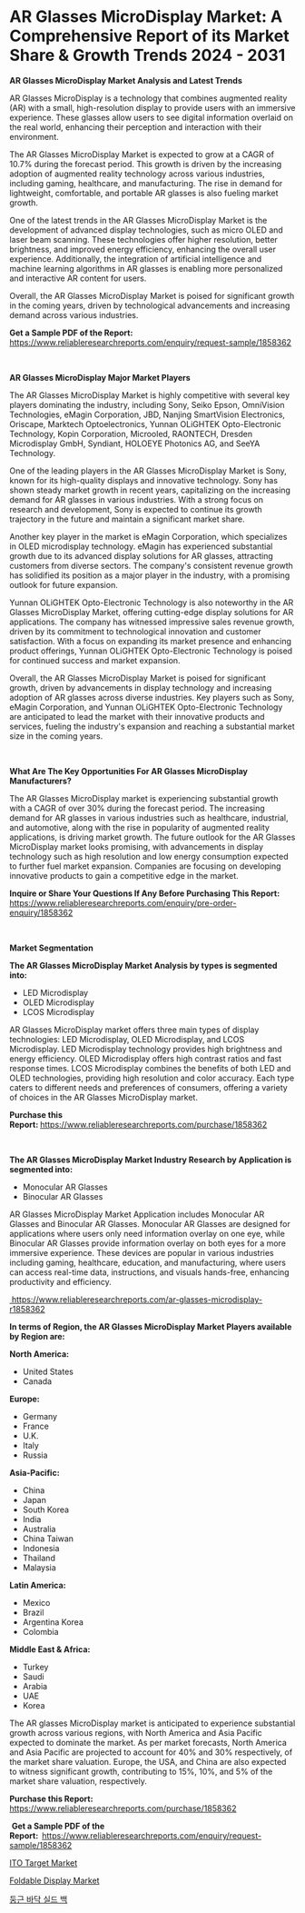 <p><h1>AR Glasses MicroDisplay Market: A Comprehensive Report of its Market Share & Growth Trends 2024 - 2031</h1></p><p><strong>AR Glasses MicroDisplay Market Analysis and Latest Trends</strong></p>
<p><p>AR Glasses MicroDisplay is a technology that combines augmented reality (AR) with a small, high-resolution display to provide users with an immersive experience. These glasses allow users to see digital information overlaid on the real world, enhancing their perception and interaction with their environment.</p><p>The AR Glasses MicroDisplay Market is expected to grow at a CAGR of 10.7% during the forecast period. This growth is driven by the increasing adoption of augmented reality technology across various industries, including gaming, healthcare, and manufacturing. The rise in demand for lightweight, comfortable, and portable AR glasses is also fueling market growth.</p><p>One of the latest trends in the AR Glasses MicroDisplay Market is the development of advanced display technologies, such as micro OLED and laser beam scanning. These technologies offer higher resolution, better brightness, and improved energy efficiency, enhancing the overall user experience. Additionally, the integration of artificial intelligence and machine learning algorithms in AR glasses is enabling more personalized and interactive AR content for users.</p><p>Overall, the AR Glasses MicroDisplay Market is poised for significant growth in the coming years, driven by technological advancements and increasing demand across various industries.</p></p>
<p><strong>Get a Sample PDF of the Report:&nbsp;</strong> <a href="https://www.reliableresearchreports.com/enquiry/request-sample/1858362">https://www.reliableresearchreports.com/enquiry/request-sample/1858362</a></p>
<p>&nbsp;</p>
<p><strong>AR Glasses MicroDisplay Major Market Players</strong></p>
<p><p>The AR Glasses MicroDisplay Market is highly competitive with several key players dominating the industry, including Sony, Seiko Epson, OmniVision Technologies, eMagin Corporation, JBD, Nanjing SmartVision Electronics, Oriscape, Marktech Optoelectronics, Yunnan OLiGHTEK Opto-Electronic Technology, Kopin Corporation, Microoled, RAONTECH, Dresden Microdisplay GmbH, Syndiant, HOLOEYE Photonics AG, and SeeYA Technology.</p><p>One of the leading players in the AR Glasses MicroDisplay Market is Sony, known for its high-quality displays and innovative technology. Sony has shown steady market growth in recent years, capitalizing on the increasing demand for AR glasses in various industries. With a strong focus on research and development, Sony is expected to continue its growth trajectory in the future and maintain a significant market share.</p><p>Another key player in the market is eMagin Corporation, which specializes in OLED microdisplay technology. eMagin has experienced substantial growth due to its advanced display solutions for AR glasses, attracting customers from diverse sectors. The company's consistent revenue growth has solidified its position as a major player in the industry, with a promising outlook for future expansion.</p><p>Yunnan OLiGHTEK Opto-Electronic Technology is also noteworthy in the AR Glasses MicroDisplay Market, offering cutting-edge display solutions for AR applications. The company has witnessed impressive sales revenue growth, driven by its commitment to technological innovation and customer satisfaction. With a focus on expanding its market presence and enhancing product offerings, Yunnan OLiGHTEK Opto-Electronic Technology is poised for continued success and market expansion.</p><p>Overall, the AR Glasses MicroDisplay Market is poised for significant growth, driven by advancements in display technology and increasing adoption of AR glasses across diverse industries. Key players such as Sony, eMagin Corporation, and Yunnan OLiGHTEK Opto-Electronic Technology are anticipated to lead the market with their innovative products and services, fueling the industry's expansion and reaching a substantial market size in the coming years.</p></p>
<p>&nbsp;</p>
<p><strong>What Are The Key Opportunities For AR Glasses MicroDisplay Manufacturers?</strong></p>
<p><p>The AR Glasses MicroDisplay market is experiencing substantial growth with a CAGR of over 30% during the forecast period. The increasing demand for AR glasses in various industries such as healthcare, industrial, and automotive, along with the rise in popularity of augmented reality applications, is driving market growth. The future outlook for the AR Glasses MicroDisplay market looks promising, with advancements in display technology such as high resolution and low energy consumption expected to further fuel market expansion. Companies are focusing on developing innovative products to gain a competitive edge in the market.</p></p>
<p><strong>Inquire or Share Your Questions If Any Before Purchasing This Report:</strong> <a href="https://www.reliableresearchreports.com/enquiry/pre-order-enquiry/1858362">https://www.reliableresearchreports.com/enquiry/pre-order-enquiry/1858362</a></p>
<p>&nbsp;</p>
<p><strong>Market Segmentation</strong></p>
<p><strong>The AR Glasses MicroDisplay Market Analysis by types is segmented into:</strong></p>
<p><ul><li>LED Microdisplay</li><li>OLED Microdisplay</li><li>LCOS Microdisplay</li></ul></p>
<p><p>AR Glasses MicroDisplay market offers three main types of display technologies: LED Microdisplay, OLED Microdisplay, and LCOS Microdisplay. LED Microdisplay technology provides high brightness and energy efficiency. OLED Microdisplay offers high contrast ratios and fast response times. LCOS Microdisplay combines the benefits of both LED and OLED technologies, providing high resolution and color accuracy. Each type caters to different needs and preferences of consumers, offering a variety of choices in the AR Glasses MicroDisplay market.</p></p>
<p><strong>Purchase this Report:&nbsp;</strong><a href="https://www.reliableresearchreports.com/purchase/1858362">https://www.reliableresearchreports.com/purchase/1858362</a></p>
<p>&nbsp;</p>
<p><strong>The AR Glasses MicroDisplay Market Industry Research by Application is segmented into:</strong></p>
<p><ul><li>Monocular AR Glasses</li><li>Binocular AR Glasses</li></ul></p>
<p><p>AR Glasses MicroDisplay Market Application includes Monocular AR Glasses and Binocular AR Glasses. Monocular AR Glasses are designed for applications where users only need information overlay on one eye, while Binocular AR Glasses provide information overlay on both eyes for a more immersive experience. These devices are popular in various industries including gaming, healthcare, education, and manufacturing, where users can access real-time data, instructions, and visuals hands-free, enhancing productivity and efficiency.</p></p>
<p><a href="https://www.reliableresearchreports.com/ar-glasses-microdisplay-r1858362">&nbsp;https://www.reliableresearchreports.com/ar-glasses-microdisplay-r1858362</a></p>
<p><strong>In terms of Region, the AR Glasses MicroDisplay Market Players available by Region are:</strong></p>
<p>
    <p> <strong> North America: </strong>
        <ul>
            <li>United States</li>
            <li>Canada</li>
        </ul>
        </p> 
    <p> <strong> Europe: </strong>
        <ul>
            <li>Germany</li>
            <li>France</li>
            <li>U.K.</li>
            <li>Italy</li>
            <li>Russia</li>
        </ul>
        </p> 
    <p> <strong> Asia-Pacific: </strong>
        <ul>
            <li>China</li>
            <li>Japan</li>
            <li>South Korea</li>
            <li>India</li>
            <li>Australia</li>
            <li>China Taiwan</li>
            <li>Indonesia</li>
            <li>Thailand</li>
            <li>Malaysia</li>
        </ul>
        </p> 
    <p> <strong> Latin America: </strong>
        <ul>
            <li>Mexico</li>
            <li>Brazil</li>
            <li>Argentina Korea</li>
            <li>Colombia</li>
        </ul>
        </p> 
    <p> <strong> Middle East & Africa: </strong>
        <ul>
            <li>Turkey</li>
            <li>Saudi</li>
            <li>Arabia</li>
            <li>UAE</li>
            <li>Korea</li>
        </ul>
    </p>
    </p>
<p><p>The AR glasses MicroDisplay market is anticipated to experience substantial growth across various regions, with North America and Asia Pacific expected to dominate the market. As per market forecasts, North America and Asia Pacific are projected to account for 40% and 30% respectively, of the market share valuation. Europe, the USA, and China are also expected to witness significant growth, contributing to 15%, 10%, and 5% of the market share valuation, respectively.</p></p>
<p><strong>Purchase this Report: </strong><a href="https://www.reliableresearchreports.com/purchase/1858362">https://www.reliableresearchreports.com/purchase/1858362</a></p>
<p>&nbsp;<strong>Get a Sample PDF of the Report:&nbsp;&nbsp;</strong><a href="https://www.reliableresearchreports.com/enquiry/request-sample/1858362">https://www.reliableresearchreports.com/enquiry/request-sample/1858362</a></p>
<p><strong></strong></p>
<p><p><a href="https://github.com/KeeganBarrows2023/Market-Research-Report-List-1/blob/main/ito-target-market.md">ITO Target Market</a></p><p><a href="https://github.com/marlinacrngin/Market-Research-Report-List-1/blob/main/foldable-display-market.md">Foldable Display Market</a></p><p><a href="https://github.com/giancarlo642004/Market-Research-Report-List-1/blob/main/8023670158088.md">둥근 바닥 실드 백</a></p></p>